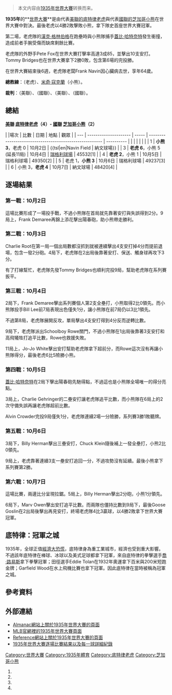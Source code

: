 > 本文内容由[1935年世界大賽](https://zh.wikipedia.org/wiki/1935年世界大賽)转换而来。


**1935年**的**[世界大賽](../Page/世界大賽.md "wikilink")**是由代表[美聯的](https://zh.wikipedia.org/wiki/美國聯盟 "wikilink")[底特律老虎](../Page/底特律老虎.md "wikilink")與代表[國聯的](https://zh.wikipedia.org/wiki/國家聯盟 "wikilink")[芝加哥小熊](../Page/芝加哥小熊.md "wikilink")在世界大賽中對決。最後老虎以4勝2敗擊敗小熊，拿下隊史首座世界大賽冠軍。

第二場，老虎隊的[漢克·格林伯格](../Page/漢克·格林伯格.md "wikilink")在跑壘時與小熊隊捕手[蓋比·哈特奈特](../Page/蓋比·哈特奈特.md "wikilink")發生衝撞，造成前者手腕受傷而缺席剩餘比賽。

老虎隊的外野手Pete Fox在世界大賽打擊率高達3成85，並擊出10支安打。Tommy Bridges也在世界大賽拿下2勝0敗，包含第6場的完投勝。

在世界大賽結束後6週，老虎隊老闆Frank Navin因心臟病去世，享年64歲。

**總教練**：（老虎）、[米奇·寇克蘭](../Page/米奇·寇克蘭.md "wikilink")（小熊）。

**裁判**：（美聯）、（國聯）、（美聯）、（國聯）。

## 總結

**[美聯](https://zh.wikipedia.org/wiki/美國聯盟 "wikilink") [底特律老虎](../Page/底特律老虎.md "wikilink")（4）- [國聯](https://zh.wikipedia.org/wiki/國家聯盟 "wikilink") [芝加哥小熊](../Page/芝加哥小熊.md "wikilink")（2）**

| |場次 | 比數                    | 日期    | 地點                                                      | 觀眾         |
| --- | --------------------- | ----- | ------------------------------------------------------- | ---------- |
|     |                       |       |                                                         |            |
| 1   | **小熊 3**，老虎 0         | 10月2日 | {{tsl|en|Navin Field                                    | 納文球場}}     |
| 3   | **老虎 6**，小熊 5 (延長11局) | 10月4日 | [瑞格利球場](https://zh.wikipedia.org/wiki/瑞格利球場 "wikilink") | 45532\[1\] |
| 4   | **老虎 2**，小熊 1         | 10月5日 | 瑞格利球場                                                   | 49350\[2\] |
| 5   | 老虎 1，**小熊 3**         | 10月6日 | 瑞格利球場                                                   | 49237\[3\] |
| 6   | 小熊 3，**老虎 4**         | 10月7日 | 納文球場                                                    | 48420\[4\] |

## 逐場結果

### 第一戰：10月2日

這場比賽形成了一場投手戰，不過小熊隊在首局就先靠著安打與失誤得到2分。9局上，Frank Demaree再錦上添花擊出陽春砲，助小熊帶走勝利。

### 第二戰：10月3日

Charlie Root在第一局一個出局數都沒抓到就被連續擊出4支安打掉4分而提前退場，包含一發2分砲。4局下，老虎隊在2出局後靠著安打、保送、觸身球再攻下3分。

有了打線幫忙，老虎隊先發Tommy Bridges也順利完投9局，幫助老虎隊在系列賽扳平。

### 第三戰：10月4日

2局下，Frank Demaree擊出系列賽個人第2支全壘打，小熊取得2比0領先。而小熊隊投手Bill Lee前7局表現出色僅失1分，讓小熊隊在前7局仍以3比1領先。

不過第8局，老虎隊展開反攻，單局擊出4支安打得到4分反而逆轉比數。

9局下，老虎隊派出Schoolboy Rowe關門，不過小熊隊在1出局後靠著3支安打和高飛犧牲打追平比數，Rowe也救援失敗。

11局上，Jo-Jo White擊出安打幫助老虎隊拿下超前分，而Rowe這次沒有再讓小熊隊得分，最後老虎6比5險勝小熊。

### 第四戰：10月5日

[蓋比·哈特奈特](../Page/蓋比·哈特奈特.md "wikilink")在2局下擊出陽春砲先馳得點，不過這也是小熊隊全場唯一的得分亮點。

3局上，Charlie Gehringer的二壘安打讓老虎隊追平比數，而小熊隊在6局上的2次守備失誤再讓老虎隊超前比數。

Alvin Crowder完投9局僅失1分，老虎隊連續2場一分險勝，系列賽3勝1敗聽牌。

### 第五戰：10月6日

3局下，Billy Herman擊出三壘安打，Chuck Klein隨後補上一發全壘打，小熊2比0領先。

9局上，老虎靠著連續3支一壘安打追回一分，不過攻勢沒有延續。最後小熊拿下系列賽第2勝。

### 第六戰：10月7日

這場比賽，兩邊比分呈現拉鋸。5局上，Billy Herman擊出2分砲，小熊1分領先。

6局下，Marv Owen擊出安打追平比數。而兩隊也僵持比數到9局下，最後Goose Goslin在2出局後擊出再見安打，終場老虎隊4比3贏球，以4勝2敗拿下世界大賽冠軍。

## 底特律：冠軍之城

1935年，全球正值[經濟大恐慌](https://zh.wikipedia.org/wiki/經濟大恐慌 "wikilink")，底特律身為重工業城市，經濟也受到重大影響。不過該年底特律在棒球、冰球以及美式足球都拿下冠軍，來自底特律的拳擊選手[喬·路易斯](../Page/喬·路易斯.md "wikilink")拿下拳擊冠軍；田徑選手Eddie Tolan在1932年奧運拿下百米與200米短跑金牌；Garfield Wood在水上飛機比賽也拿下冠軍。因此底特律在當時被稱為冠軍之城。

## 參考資料

## 外部連結

  - [Almanac網站上關於1935年世界大賽的頁面](http://www.baseball-almanac.com/ws/yr1935ws.shtml)
  - [MLB官網裡的1935年世界大賽頁面](http://mlb.mlb.com/mlb/history/postseason/mlb_ws_recaps.jsp?feature=1935)
  - [Reference網站上關於1935年世界大賽的頁面](http://www.baseball-reference.com/postseason/1935_WS.shtml)
  - [1935年世界大賽逐場比賽結果以及每一球詳細紀錄](http://www.retrosheet.org/boxesetc/YPS_1935.htm)

[Category:世界大賽](https://zh.wikipedia.org/wiki/Category:世界大賽 "wikilink") [Category:1935年體育](https://zh.wikipedia.org/wiki/Category:1935年體育 "wikilink") [Category:底特律老虎](https://zh.wikipedia.org/wiki/Category:底特律老虎 "wikilink") [Category:芝加哥小熊](https://zh.wikipedia.org/wiki/Category:芝加哥小熊 "wikilink")

1.
2.
3.
4.